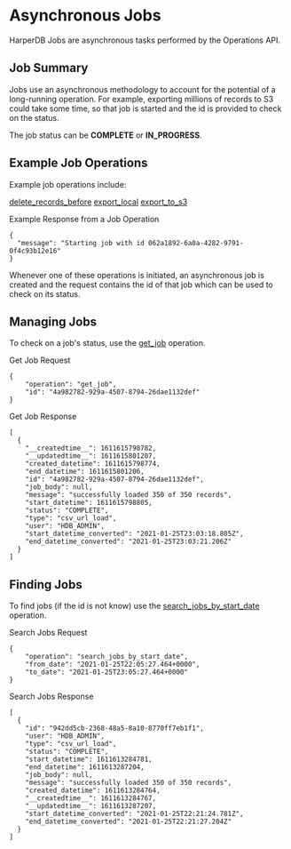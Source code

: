 # Asynchronous Jobs

HarperDB Jobs are asynchronous tasks performed by the Operations API.

## Job Summary

Jobs use an asynchronous methodology to account for the potential of a long-running operation. For example, exporting millions of records to S3 could take some time, so that job is started and the id is provided to check on the status.

The job status can be **COMPLETE** or **IN_PROGRESS**.

## Example Job Operations

Example job operations include:

[delete_records_before](https://api.harperdb.io/#8de87e47-73a8-4298-b858-ca75dc5765c2)
[export_local](https://api.harperdb.io/#49a02517-ada9-4198-b48d-8707db905be0)
[export_to_s3](https://api.harperdb.io/#f6393e9f-e272-4180-a42c-ff029d93ddd4)

Example Response from a Job Operation

```
{
  "message": "Starting job with id 062a1892-6a0a-4282-9791-0f4c93b12e16"
}
```

Whenever one of these operations is initiated, an asynchronous job is created and the request contains the id of that job which can be used to check on its status.

## Managing Jobs

To check on a job's status, use the [get_job](https://api.harperdb.io/#d501bef7-dbb7-4714-b535-e466f6583dce) operation.

Get Job Request

```
{
    "operation": "get_job",
    "id": "4a982782-929a-4507-8794-26dae1132def"
}
```

Get Job Response

```
[
  {
    "__createdtime__": 1611615798782,
    "__updatedtime__": 1611615801207,
    "created_datetime": 1611615798774,
    "end_datetime": 1611615801206,
    "id": "4a982782-929a-4507-8794-26dae1132def",
    "job_body": null,
    "message": "successfully loaded 350 of 350 records",
    "start_datetime": 1611615798805,
    "status": "COMPLETE",
    "type": "csv_url_load",
    "user": "HDB_ADMIN",
    "start_datetime_converted": "2021-01-25T23:03:18.805Z",
    "end_datetime_converted": "2021-01-25T23:03:21.206Z"
  }
]
```

## Finding Jobs

To find jobs (if the id is not know) use the [search_jobs_by_start_date](https://api.harperdb.io/#4474ca16-e4c2-4740-81b5-14ed98c5eeab) operation.

Search Jobs Request

```
{
    "operation": "search_jobs_by_start_date",
    "from_date": "2021-01-25T22:05:27.464+0000",
    "to_date": "2021-01-25T23:05:27.464+0000"
}
```

Search Jobs Response

```
[
  {
    "id": "942dd5cb-2368-48a5-8a10-8770ff7eb1f1",
    "user": "HDB_ADMIN",
    "type": "csv_url_load",
    "status": "COMPLETE",
    "start_datetime": 1611613284781,
    "end_datetime": 1611613287204,
    "job_body": null,
    "message": "successfully loaded 350 of 350 records",
    "created_datetime": 1611613284764,
    "__createdtime__": 1611613284767,
    "__updatedtime__": 1611613287207,
    "start_datetime_converted": "2021-01-25T22:21:24.781Z",
    "end_datetime_converted": "2021-01-25T22:21:27.204Z"
  }
]
```
